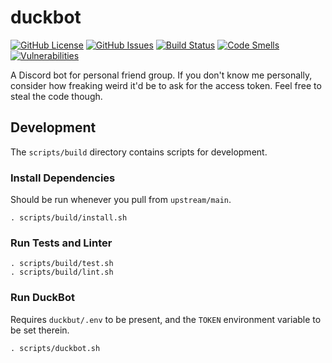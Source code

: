# duckbot
[![GitHub License](https://img.shields.io/github/license/chippers255/duckbot)](https://github.com/Chippers255/duckbot/blob/master/LICENSE)
[![GitHub Issues](https://img.shields.io/github/issues/chippers255/duckbot)](https://github.com/Chippers255/duckbot)
[![Build Status](https://img.shields.io/github/workflow/status/Chippers255/duckbot/Python%20package)](https://github.com/Chippers255/duckbot/actions?query=workflow%3A%22Python+package%22)
[![Code Smells](https://sonarcloud.io/api/project_badges/measure?project=Chippers255_duckbot&metric=code_smells)](https://sonarcloud.io/dashboard?id=Chippers255_duckbot)
[![Vulnerabilities](https://sonarcloud.io/api/project_badges/measure?project=Chippers255_duckbot&metric=vulnerabilities)](https://sonarcloud.io/dashboard?id=Chippers255_duckbot)

A Discord bot for personal friend group. If you don't know me personally, consider how freaking weird it'd be to ask for the access token. Feel free to steal the code though.

## Development
The `scripts/build` directory contains scripts for development.

### Install Dependencies
Should be run whenever you pull from `upstream/main`.
```
. scripts/build/install.sh
```

### Run Tests and Linter
```
. scripts/build/test.sh
. scripts/build/lint.sh
```

### Run DuckBot
Requires `duckbut/.env` to be present, and the `TOKEN` environment variable to be set therein.
```
. scripts/duckbot.sh
```
